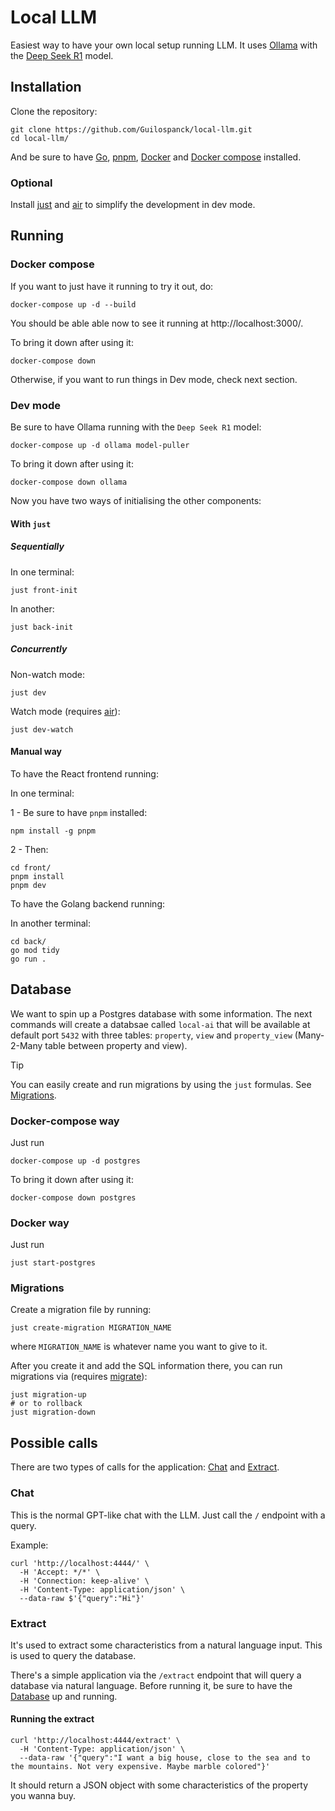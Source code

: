 # Local LLM

Easiest way to have your own local setup running LLM.
It uses [Ollama](https://ollama.com/) with the [Deep Seek R1](https://ollama.com/library/deepseek-r1) model.

## Installation

Clone the repository:

```shell
git clone https://github.com/Guilospanck/local-llm.git
cd local-llm/
```
And be sure to have [Go](https://go.dev/doc/install), [pnpm](https://pnpm.io/installation#using-npm), [Docker](https://docs.docker.com/get-started/get-docker/) and [Docker compose](https://docs.docker.com/compose/install/) installed.

### Optional

Install [just](https://github.com/casey/just) and [air](https://github.com/air-verse/air) to simplify the development in dev mode.


## Running

### Docker compose

If you want to just have it running to try it out, do:

```shell
docker-compose up -d --build
```

You should be able able now to see it running at http://localhost:3000/.

To bring it down after using it:

```shell
docker-compose down
```

Otherwise, if you want to run things in Dev mode, check next section.

### Dev mode

Be sure to have Ollama running with the `Deep Seek R1` model:

```shell
docker-compose up -d ollama model-puller
```

To bring it down after using it:

```shell
docker-compose down ollama
```

Now you have two ways of initialising the other components:

#### With `just`

##### Sequentially

In one terminal:

```shell
just front-init
```

In another:

```shell
just back-init
```

##### Concurrently

Non-watch mode:

```shell
just dev
```

Watch mode (requires [air](https://github.com/air-verse/air)):

```shell
just dev-watch
```

#### Manual way

To have the React frontend running:

In one terminal:

1 - Be sure to have `pnpm` installed:

```shell
npm install -g pnpm
```

2 - Then:

```shell
cd front/
pnpm install
pnpm dev
```

To have the Golang backend running:

In another terminal:
```shell
cd back/
go mod tidy
go run .
```

## Database

We want to spin up a Postgres database with some information. The next commands will create a databsae called `local-ai` that will be available at default port `5432` with three tables: `property`, `view` and `property_view` (Many-2-Many table between property and view).

> [!TIP]
> You can easily create and run migrations by using the `just` formulas. See [Migrations](#migrations).

### Docker-compose way

Just run

```shell
docker-compose up -d postgres

```

To bring it down after using it:

```shell
docker-compose down postgres
```

### Docker way

Just run

```shell
just start-postgres
```

### Migrations

Create a migration file by running:

```shell
just create-migration MIGRATION_NAME
```

where `MIGRATION_NAME` is whatever name you want to give to it.

After you create it and add the SQL information there, you can run migrations via (requires [migrate](https://github.com/golang-migrate/migrate)):

```shell
just migration-up
# or to rollback
just migration-down
```


## Possible calls

There are two types of calls for the application: [Chat](#chat) and [Extract](#extract).

### Chat

This is the normal GPT-like chat with the LLM. Just call the `/` endpoint with a query.

Example:

```shell
curl 'http://localhost:4444/' \
  -H 'Accept: */*' \
  -H 'Connection: keep-alive' \
  -H 'Content-Type: application/json' \
  --data-raw $'{"query":"Hi"}'
```

### Extract

It's used to extract some characteristics from a natural language input. This is used to query the database.

There's a simple application via the `/extract` endpoint that will query a database via natural language. Before running it, be sure to have the [Database](#database) up and running.


#### Running the extract 

```shell
curl 'http://localhost:4444/extract' \
  -H 'Content-Type: application/json' \
  --data-raw '{"query":"I want a big house, close to the sea and to the mountains. Not very expensive. Maybe marble colored"}'
```

It should return a JSON object with some characteristics of the property you wanna buy.


